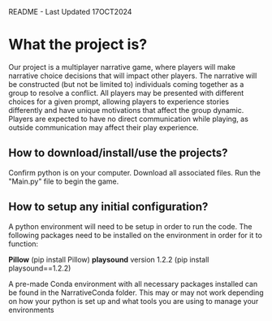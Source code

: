 README - Last Updated 17OCT2024

# What the project is?
Our project is a multiplayer narrative game, where players will make narrative choice decisions that will impact other players. The narrative will be constructed (but not be limited to) individuals coming together as a group to resolve a conflict. All players may be presented with different choices for a given prompt, allowing players to experience stories differently and have unique motivations that affect the group dynamic.  Players are expected to have no direct communication while playing, as outside communication may affect their play experience.

## How to download/install/use the projects?
Confirm python is on your computer. Download all associated files. Run the "Main.py" file to begin the game.

## How to setup any initial configuration?
A python environment will need to be setup in order to run the code.  The following packages need to be installed on the environment in order for it to function:

**Pillow** (pip install Pillow)
**playsound** version 1.2.2 (pip install playsound==1.2.2)


A pre-made Conda environment with all necessary packages installed can be found in the NarrativeConda folder.  This may or may not work depending on how your python is set up and what tools you are using to manage your environments
